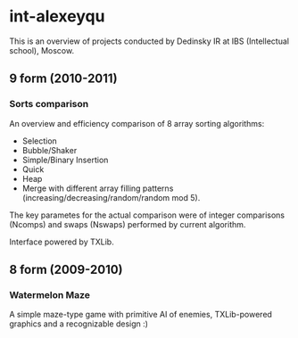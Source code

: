 # int-alexeyqu

This is an overview of projects conducted by Dedinsky IR at IBS (Intellectual school), Moscow.

## 9 form (2010-2011)

### Sorts comparison

An overview and efficiency comparison of 8 array sorting algorithms:
- Selection
- Bubble/Shaker
- Simple/Binary Insertion
- Quick
- Heap
- Merge
with different array filling patterns (increasing/decreasing/random/random mod 5).

The key parametes for the actual comparison were of integer comparisons (Ncomps) and swaps (Nswaps) performed by current algorithm.

Interface powered by TXLib.

## 8 form (2009-2010)

### Watermelon Maze

A simple maze-type game with primitive AI of enemies, TXLib-powered graphics and a recognizable design :)
